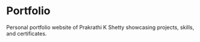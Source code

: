 # Portfolio
Personal portfolio website of Prakrathi K Shetty showcasing projects, skills, and certificates.

